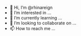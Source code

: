 - 👋 Hi, I’m @rhinareign
- 👀 I’m interested in ...
- 🌱 I’m currently learning ...
- 💞️ I’m looking to collaborate on ...
- 📫 How to reach me ...

<!---
rhinareign/rhinareign is a ✨ special ✨ repository because its `README.md` (this file) appears on your GitHub profile.
You can click the Preview link to take a look at your changes.
--->
